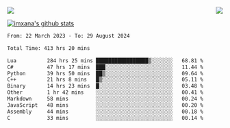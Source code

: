 <p>
  <a href="https://count.getloli.com/"><img src="https://count.getloli.com/get/@xana.readme?theme=moebooru-h"></a>
  <img src="https://weather-icon.journeyad.repl.co/@hangzhou?v=1" align="right">
</p>


<a href="https://github.com/imxana"><img align="center" src="https://github-readme-stats.vercel.app/api?username=imxana&show_icons=true&include_all_commits=true&hide_border=tru&custom_title=imxana%27s%20Github%20Stats" alt="imxana's github stats" /></a> 

<!--START_SECTION:waka-->

```txt
From: 22 March 2023 - To: 29 August 2024

Total Time: 413 hrs 20 mins

Lua          284 hrs 25 mins █████████████████▒░░░░░░░   68.81 %
C#           47 hrs 17 mins  ███░░░░░░░░░░░░░░░░░░░░░░   11.44 %
Python       39 hrs 50 mins  ██▒░░░░░░░░░░░░░░░░░░░░░░   09.64 %
C++          21 hrs 8 mins   █▒░░░░░░░░░░░░░░░░░░░░░░░   05.11 %
Binary       14 hrs 23 mins  █░░░░░░░░░░░░░░░░░░░░░░░░   03.48 %
Other        1 hr 42 mins    ░░░░░░░░░░░░░░░░░░░░░░░░░   00.41 %
Markdown     58 mins         ░░░░░░░░░░░░░░░░░░░░░░░░░   00.24 %
JavaScript   48 mins         ░░░░░░░░░░░░░░░░░░░░░░░░░   00.20 %
Assembly     44 mins         ░░░░░░░░░░░░░░░░░░░░░░░░░   00.18 %
C            33 mins         ░░░░░░░░░░░░░░░░░░░░░░░░░   00.14 %
```

<!--END_SECTION:waka-->
